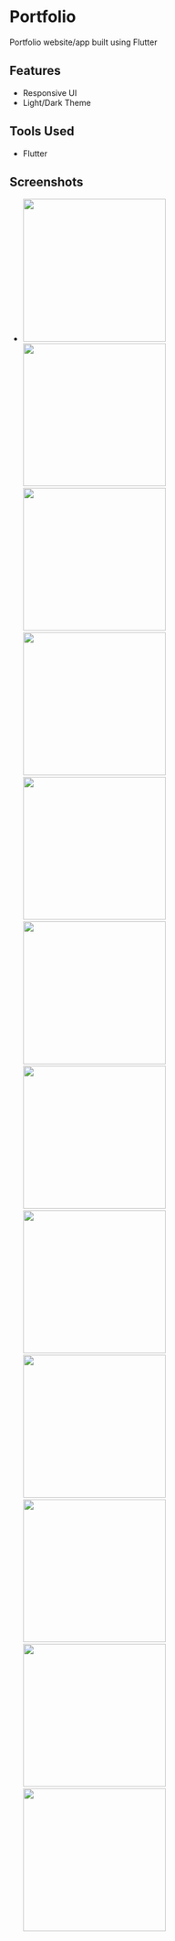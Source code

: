 # Portfolio

Portfolio website/app built using Flutter

## Features
- Responsive UI
- Light/Dark Theme

## Tools Used
- Flutter

## Screenshots
- <img src = "screenshots/profile_1.png" height = 250> <img src = "screenshots/profile_2.png" height = 250> <img src = "screenshots/profile_3.png" height = 250> <img src = "screenshots/profile_4.png" height = 250> <img src = "screenshots/profile_5.png" height = 250> <img src = "screenshots/profile_6.png" height = 250> 
<img src = "screenshots/profile_7.jpg" width = 250> <img src = "screenshots/profile_8.jpg" width = 250> <img src = "screenshots/profile_9.jpg" width = 250> <img src = "screenshots/profile_10.jpg" width = 250> <img src = "screenshots/profile_11.jpg" width = 250> <img src = "screenshots/profile_12.jpg" width = 250>
